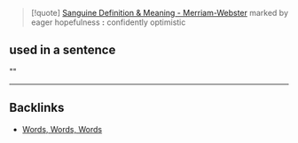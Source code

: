 > [!quote] [Sanguine Definition & Meaning - Merriam-Webster](https://www.merriam-webster.com/dictionary/sanguine)
> marked by eager hopefulness **:** confidently optimistic


## used in a sentence
""

---

## Backlinks
- [Words, Words, Words](🚿%20shower%20thoughts/words/Words,%20Words,%20Words.md)